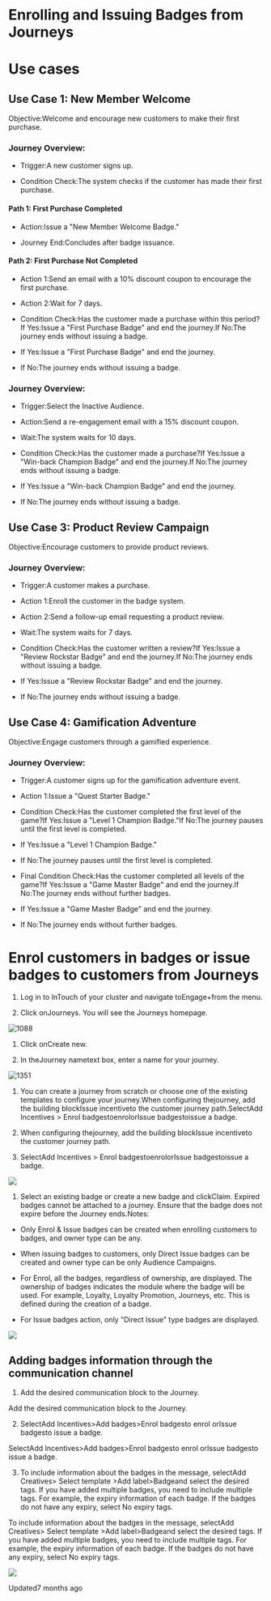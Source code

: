 # Enrolling and Issuing Badges from Journeys

# Use cases

## Use Case 1: New Member Welcome

Objective:Welcome and encourage new customers to make their first purchase.

### Journey Overview:

- Trigger:A new customer signs up.

- Condition Check:The system checks if the customer has made their first purchase.

#### Path 1: First Purchase Completed

- Action:Issue a "New Member Welcome Badge."

- Journey End:Concludes after badge issuance.

#### Path 2: First Purchase Not Completed

- Action 1:Send an email with a 10% discount coupon to encourage the first purchase.

- Action 2:Wait for 7 days.

- Condition Check:Has the customer made a purchase within this period?If Yes:Issue a "First Purchase Badge" and end the journey.If No:The journey ends without issuing a badge.

- If Yes:Issue a "First Purchase Badge" and end the journey.

- If No:The journey ends without issuing a badge.

### Journey Overview:

- Trigger:Select the Inactive Audience.

- Action:Send a re-engagement email with a 15% discount coupon.

- Wait:The system waits for 10 days.

- Condition Check:Has the customer made a purchase?If Yes:Issue a "Win-back Champion Badge" and end the journey.If No:The journey ends without issuing a badge.

- If Yes:Issue a "Win-back Champion Badge" and end the journey.

- If No:The journey ends without issuing a badge.

## Use Case 3: Product Review Campaign

Objective:Encourage customers to provide product reviews.

### Journey Overview:

- Trigger:A customer makes a purchase.

- Action 1:Enroll the customer in the badge system.

- Action 2:Send a follow-up email requesting a product review.

- Wait:The system waits for 7 days.

- Condition Check:Has the customer written a review?If Yes:Issue a "Review Rockstar Badge" and end the journey.If No:The journey ends without issuing a badge.

- If Yes:Issue a "Review Rockstar Badge" and end the journey.

- If No:The journey ends without issuing a badge.

## Use Case 4: Gamification Adventure

Objective:Engage customers through a gamified experience.

### Journey Overview:

- Trigger:A customer signs up for the gamification adventure event.

- Action 1:Issue a "Quest Starter Badge."

- Condition Check:Has the customer completed the first level of the game?If Yes:Issue a "Level 1 Champion Badge."If No:The journey pauses until the first level is completed.

- If Yes:Issue a "Level 1 Champion Badge."

- If No:The journey pauses until the first level is completed.

- Final Condition Check:Has the customer completed all levels of the game?If Yes:Issue a "Game Master Badge" and end the journey.If No:The journey ends without further badges.

- If Yes:Issue a "Game Master Badge" and end the journey.

- If No:The journey ends without further badges.

# Enrol customers in badges or issue badges to customers from Journeys

1. Log in to InTouch of your cluster and navigate toEngage+from the menu.

2. Click onJourneys. You will see the Journeys homepage.

![1088](https://files.readme.io/d554f5e-jNXxmLv6XStl8huxbwBSmkH1xfX_djWo5Q.png)

1. Click onCreate new.

2. In theJourney nametext box, enter a name for your journey.

![1351](https://files.readme.io/d824f1d-EK5zAdphdgI-0WcrnqNnaXQGgYfZAgtpLw.png)

1. You can create a journey from scratch or choose one of the existing templates to configure your journey.When configuring thejourney, add the building blockIssue incentiveto the customer journey path.SelectAdd Incentives > Enrol badgestoenrolorIssue badgestoissue a badge.

1. When configuring thejourney, add the building blockIssue incentiveto the customer journey path.

2. SelectAdd Incentives > Enrol badgestoenrolorIssue badgestoissue a badge.

![](https://files.readme.io/108a742-Enrol_Issue_badge.png)

1. Select an existing badge or create a new badge and clickClaim.  Expired badges cannot be attached to a journey. Ensure that the badge does not expire before the Journey ends.Notes:

- Only Enrol & Issue badges can be created when enrolling customers to badges, and owner type can be any.

- When issuing badges to customers, only Direct Issue badges can be created and owner type can be only Audience Campaigns.

- For Enrol, all the badges, regardless of ownership, are displayed. The ownership of badges indicates the module where the badge will be used. For example, Loyalty, Loyalty Promotion, Journeys, etc. This is defined during the creation of a badge.

- For Issue badges action, only "Direct Issue" type badges are displayed.

![](https://files.readme.io/b546928-Select_badge.png)

## Adding badges information through the communication channel

1. Add the desired communication block to the Journey.

Add the desired communication block to the Journey.

2. SelectAdd Incentives>Add badges>Enrol badgesto enrol orIssue badgesto issue a badge.

SelectAdd Incentives>Add badges>Enrol badgesto enrol orIssue badgesto issue a badge.

3. To include information about the badges in the message, selectAdd Creatives> Select template >Add label>Badgeand select the desired tags. If you have added multiple badges, you need to include multiple tags. For example, the expiry information of each badge. If the badges do not have any expiry, select No expiry tags.

To include information about the badges in the message, selectAdd Creatives> Select template >Add label>Badgeand select the desired tags. If you have added multiple badges, you need to include multiple tags. For example, the expiry information of each badge. If the badges do not have any expiry, select No expiry tags.

![](https://files.readme.io/17c2007-Add_label.png)

Updated7 months ago